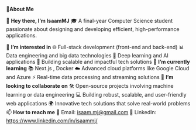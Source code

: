  🚀**About Me**


 
👋 **Hey there, I’m IsaamMJ**
🎓 A final-year Computer Science student passionate about designing and developing efficient, high-performance applications.

👀 **I’m interested in**
🌐 Full-stack development (front-end and back-end)
📊 Data engineering and big data technologies
🤖 Deep learning and AI applications
🚀 Building scalable and impactful tech solutions
🌱 **I’m currently learning**
📚 Next.js , Docker
☁️ Advanced cloud platforms like Google Cloud and Azure
⚡ Real-time data processing and streaming solutions
💞️ **I’m looking to collaborate on**
🛠️ Open-source projects involving machine learning or data engineering
💻 Building robust, scalable, and user-friendly web applications
🌍 Innovative tech solutions that solve real-world problems
📫 **How to reach me**
📧 Email: isaam.mj@gmail.com
🌟 LinkedIn: https://www.linkedin.com/in/isaammj/ 
<!---
IsaamMJ/IsaamMJ is a ✨ special ✨ repository because its `README.md` (this file) appears on your GitHub profile.
You can click the Preview link to take a look at your changes.
--->
